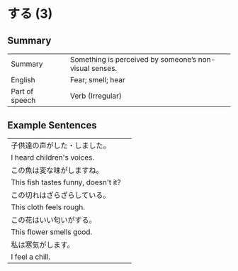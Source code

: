 # する (3)

## Summary

<table><tr>   <td>Summary<td>   <td>Something is perceived by someone’s non-visual senses.</td><tr><tr>   <td>English<td>   <td>Fear; smell; hear</td><tr><tr>   <td>Part of speech<td>   <td>Verb (Irregular)</td><tr></table></table></table>

## Example Sentences

<table><tr><td>子供達の声がした・しました。<td><tr><tr><td>I heard children's voices.<td><tr><tr><td>この魚は変な味がしますね。<td><tr><tr><td>This fish tastes funny, doesn't it?<td><tr><tr><td>この切れはざらざらしている。<td><tr><tr><td>This cloth feels rough.<td><tr><tr><td>この花はいい匂いがする。<td><tr><tr><td>This flower smells good.<td><tr><tr><td>私は寒気がします。<td><tr><tr><td>I feel a chill.<td><tr></table>

